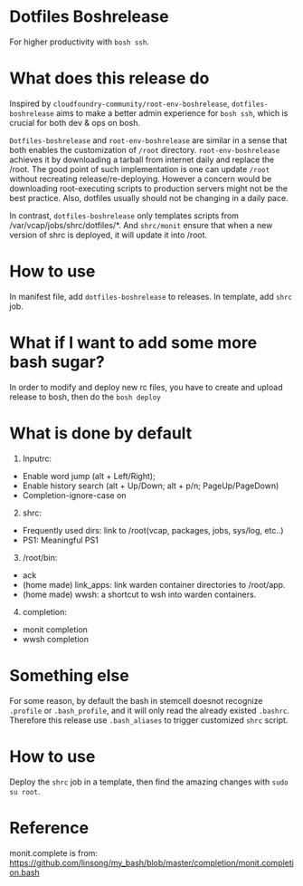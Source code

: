# Dotfiles Boshrelease
For higher productivity with `bosh ssh`.

# What does this release do
Inspired by `cloudfoundry-community/root-env-boshrelease`, `dotfiles-boshrelease` aims to make a better admin experience for `bosh ssh`, which is crucial for both dev & ops on bosh.

`Dotfiles-boshrelease` and `root-env-boshrelease` are similar in a sense that both enables the customization of `/root` directory. `root-env-boshrelease` achieves it by downloading a tarball from internet daily and replace the /root. The good point of such implementation is one can update `/root` without recreating release/re-deploying. However a concern would be downloading root-executing scripts to production servers might not be the best practice. Also, dotfiles usually should not be changing in a daily pace.

In contrast, `dotfiles-boshrelease` only templates scripts from /var/vcap/jobs/shrc/dotfiles/*. And `shrc/monit` ensure that when a new version of shrc is deployed, it will update it into /root.

# How to use
In manifest file, add `dotfiles-boshrelease` to releases. In template, add `shrc` job.

# What if I want to add some more bash sugar?
In order to modify and deploy new rc files, you have to create and upload release to bosh, then do the `bosh deploy`

# What is done by default
1. Inputrc:
  - Enable word jump (alt + Left/Right);
  - Enable history search (alt + Up/Down; alt + p/n; PageUp/PageDown)
  - Completion-ignore-case on
2. shrc:
  - Frequently used dirs: link to /root(vcap, packages, jobs, sys/log, etc..)
  - PS1: Meaningful PS1
3. /root/bin:
  - ack
  - (home made) link_apps: link warden container directories to /root/app.
  - (home made) wwsh: a shortcut to wsh into warden containers.
4. completion:
  - monit completion
  - wwsh completion

# Something else
For some reason, by default the bash in stemcell doesnot recognize `.profile` or `.bash_profile`, and it will only read the already existed `.bashrc`. Therefore this release use `.bash_aliases` to trigger customized `shrc` script.

# How to use
Deploy the `shrc` job in a template, then find the amazing changes with `sudo su root`.

# Reference
monit.complete is from: https://github.com/linsong/my_bash/blob/master/completion/monit.completion.bash
